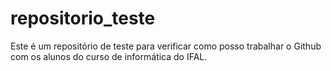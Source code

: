 # repositorio_teste
Este é um repositório de teste para verificar como posso trabalhar o Github com os alunos do curso de informática do IFAL.
